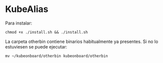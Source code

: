 # KubeAlias

Para instalar:

```
chmod +x ./install.sh && ./install.sh
```

La carpeta otherbin contiene binarios habitualmente ya presentes. Si no lo estuviesen se puede ejecutar:
```
mv ~/kubeonboard/otherbin kubeonboard/otherbin 
```